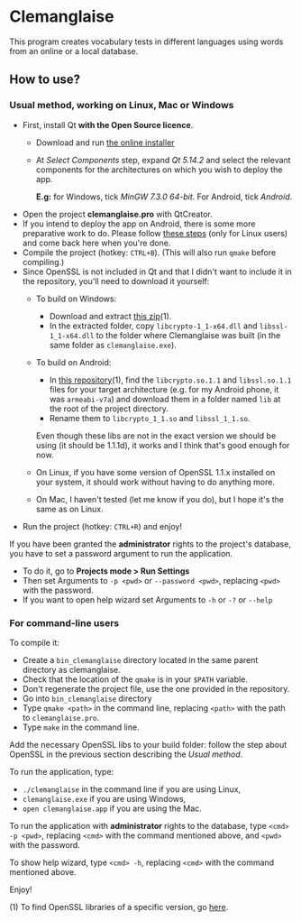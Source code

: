 # Clemanglaise

This program creates vocabulary tests in different languages using words from an online or a local database.

## How to use?

### Usual method, working on Linux, Mac or Windows

  * First, install Qt **with the Open Source licence**.
    * Download and run [the online installer](https://www.qt.io/download-thank-you) 
    * At *Select Components* step, expand *Qt 5.14.2* and select the relevant components for the architectures on which you wish to deploy the app.

      **E.g:** for Windows, tick *MinGW 7.3.0 64-bit*. For Android, tick *Android*.
  * Open the project **clemanglaise.pro** with QtCreator.
  * If you intend to deploy the app on Android, there is some more preparative work to do. Please follow [these steps](doc/android.md) (only for Linux users) and come back here when you're done.
  * Compile the project (hotkey: `CTRL+B`). (This will also run `qmake` before compiling.)
  * Since OpenSSL is not included in Qt and that I didn't want to include it in the repository, you'll need to download it yourself:
    * To build on Windows:
      * Download and extract [this zip](https://bintray.com/vszakats/generic/download_file?file_path=openssl-1.1.1d-win64-mingw.zip)(1).
      * In the extracted folder, copy `libcrypto-1_1-x64.dll` and `libssl-1_1-x64.dll` to the folder where Clemanglaise was built (in the same folder as `clemanglaise.exe`).
    * To build on Android:
      * In [this repository](https://github.com/PurpleI2P/OpenSSL-for-Android-Prebuilt/tree/master/openssl-1.1.1)(1), find the `libcrypto.so.1.1` and `libssl.so.1.1` files for your target architecture (e.g. for my Android phone, it was `armeabi-v7a`) and download them in a folder named `lib` at the root of the project directory.
      * Rename them to `libcrypto_1_1.so` and `libssl_1_1.so`.

      Even though these libs are not in the exact version we should be using (it should be 1.1.1d), it works and I think that's good enough for now.
    * On Linux, if you have some version of OpenSSL 1.1.x installed on your system, it should work without having to do anything more.
    * On Mac, I haven't tested (let me know if you do), but I hope it's the same as on Linux.
  * Run the project (hotkey: `CTRL+R`) and enjoy!

If you have been granted the **administrator** rights to the project's database, you have to set a password argument to run the application.

  * To do it, go to **Projects mode > Run Settings**
  * Then set Arguments to `-p <pwd>` or `--password <pwd>`, replacing `<pwd>` with the password.
  * If you want to open help wizard set Arguments to `-h` or `-?` or `--help`	

### For command-line users

To compile it:

  * Create a `bin_clemanglaise` directory located in the same parent directory as clemanglaise.
  * Check that the location of the `qmake` is in your `$PATH` variable.
  * Don't regenerate the project file, use the one provided in the repository.
  * Go into `bin_clemanglaise` directory
  * Type `qmake <path>` in the command line, replacing `<path>` with the path to `clemanglaise.pro`.
  * Type `make` in the command line.

Add the necessary OpenSSL libs to your build folder: follow the step about OpenSSL in the previous section describing the *Usual method*.

To run the application, type:
* `./clemanglaise` in the command line if you are using Linux,
* `clemanglaise.exe` if you are using Windows,
* `open clemanglaise.app` if you are using the Mac.

To run the application with **administrator** rights to the database, type `<cmd> -p <pwd>`, replacing `<cmd>` with the command mentioned above, and `<pwd>` with the password.

To show help wizard, type `<cmd> -h`, replacing `<cmd>` with the command mentioned above.

Enjoy!

(1) To find OpenSSL libraries of a specific version, go [here](https://wiki.openssl.org/index.php/Binaries).
